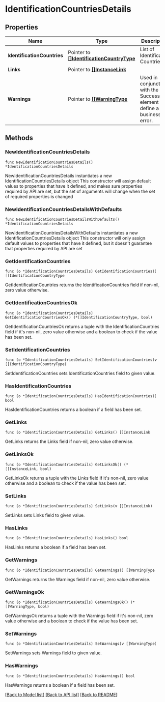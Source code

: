 # IdentificationCountriesDetails

## Properties

Name | Type | Description | Notes
------------ | ------------- | ------------- | -------------
**IdentificationCountries** | Pointer to [**[]IdentificationCountryType**](IdentificationCountryType.md) | List of Identification Countries. | [optional] 
**Links** | Pointer to [**[]InstanceLink**](InstanceLink.md) |  | [optional] 
**Warnings** | Pointer to [**[]WarningType**](WarningType.md) | Used in conjunction with the Success element to define a business error. | [optional] 

## Methods

### NewIdentificationCountriesDetails

`func NewIdentificationCountriesDetails() *IdentificationCountriesDetails`

NewIdentificationCountriesDetails instantiates a new IdentificationCountriesDetails object
This constructor will assign default values to properties that have it defined,
and makes sure properties required by API are set, but the set of arguments
will change when the set of required properties is changed

### NewIdentificationCountriesDetailsWithDefaults

`func NewIdentificationCountriesDetailsWithDefaults() *IdentificationCountriesDetails`

NewIdentificationCountriesDetailsWithDefaults instantiates a new IdentificationCountriesDetails object
This constructor will only assign default values to properties that have it defined,
but it doesn't guarantee that properties required by API are set

### GetIdentificationCountries

`func (o *IdentificationCountriesDetails) GetIdentificationCountries() []IdentificationCountryType`

GetIdentificationCountries returns the IdentificationCountries field if non-nil, zero value otherwise.

### GetIdentificationCountriesOk

`func (o *IdentificationCountriesDetails) GetIdentificationCountriesOk() (*[]IdentificationCountryType, bool)`

GetIdentificationCountriesOk returns a tuple with the IdentificationCountries field if it's non-nil, zero value otherwise
and a boolean to check if the value has been set.

### SetIdentificationCountries

`func (o *IdentificationCountriesDetails) SetIdentificationCountries(v []IdentificationCountryType)`

SetIdentificationCountries sets IdentificationCountries field to given value.

### HasIdentificationCountries

`func (o *IdentificationCountriesDetails) HasIdentificationCountries() bool`

HasIdentificationCountries returns a boolean if a field has been set.

### GetLinks

`func (o *IdentificationCountriesDetails) GetLinks() []InstanceLink`

GetLinks returns the Links field if non-nil, zero value otherwise.

### GetLinksOk

`func (o *IdentificationCountriesDetails) GetLinksOk() (*[]InstanceLink, bool)`

GetLinksOk returns a tuple with the Links field if it's non-nil, zero value otherwise
and a boolean to check if the value has been set.

### SetLinks

`func (o *IdentificationCountriesDetails) SetLinks(v []InstanceLink)`

SetLinks sets Links field to given value.

### HasLinks

`func (o *IdentificationCountriesDetails) HasLinks() bool`

HasLinks returns a boolean if a field has been set.

### GetWarnings

`func (o *IdentificationCountriesDetails) GetWarnings() []WarningType`

GetWarnings returns the Warnings field if non-nil, zero value otherwise.

### GetWarningsOk

`func (o *IdentificationCountriesDetails) GetWarningsOk() (*[]WarningType, bool)`

GetWarningsOk returns a tuple with the Warnings field if it's non-nil, zero value otherwise
and a boolean to check if the value has been set.

### SetWarnings

`func (o *IdentificationCountriesDetails) SetWarnings(v []WarningType)`

SetWarnings sets Warnings field to given value.

### HasWarnings

`func (o *IdentificationCountriesDetails) HasWarnings() bool`

HasWarnings returns a boolean if a field has been set.


[[Back to Model list]](../README.md#documentation-for-models) [[Back to API list]](../README.md#documentation-for-api-endpoints) [[Back to README]](../README.md)


